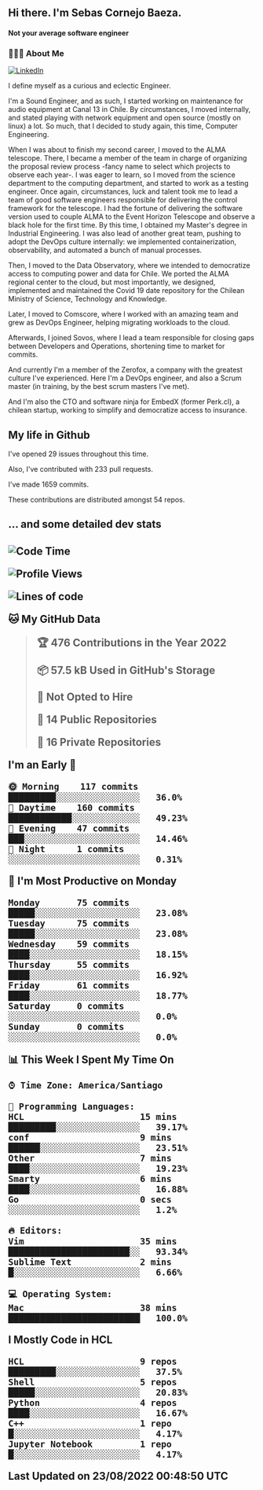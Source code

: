 <h2> Hi there.  I'm Sebas Cornejo Baeza.</h2>
<h4> Not your average software engineer</h4>
<h3> 👨🏻‍💻 About Me </h3>
<a href="http://linkedin.com/in/sebastian-cornejo-baeza/"><img alt="LinkedIn" src="https://img.shields.io/badge/Sebas%20Cornejo%20-informational?style=appveyor&logo=linkedin"></a>


I define myself as a curious and eclectic Engineer.

I'm a Sound Engineer, and as such, I started working on maintenance for audio equipment at Canal 13 in Chile.
By circumstances, I moved internally, and stated playing with network equipment and open source (mostly on linux) 
a lot. So much, that I decided to study again, this time, Computer Engineering.

When I was about to finish my second career, I moved to the ALMA telescope. There, I became a member of the team
in charge of organizing the proposal review process -fancy name to select which projects to observe each year-. 
I was eager to learn, so I moved from the science department to the computing department, and started to work as 
a testing engineer. Once again, circumstances, luck and talent took me to lead a team of good software engineers 
responsible for delivering the control framework for the telescope. I had the fortune of delivering the software
version used to couple ALMA to the Event Horizon Telescope and observe a black hole for the first time.
By this time, I obtained my Master's degree in Industrial Engineering.
I was also lead of another great team, pushing to adopt the DevOps culture internally: we implemented containerization, observability, and automated a bunch of manual processes.

Then, I moved to the Data Observatory, where we intended to democratize access to computing power
and data for Chile. We ported the ALMA regional center to the cloud, but most importantly, we designed, implemented
and maintained the Covid 19 date repository for the Chilean Ministry of Science, Technology and Knowledge.

Later, I moved to Comscore, where I worked with an amazing team and grew as DevOps Engineer, helping migrating workloads to the cloud.

Afterwards, I joined Sovos, where I lead a team responsible for closing gaps between Developers and Operations, shortening time to market for commits.

And currently I'm a member of the Zerofox, a company with the greatest culture I've experienced. Here I'm a DevOps
engineer, and also a Scrum master (in training, by the best scrum masters I've met).
 
And I'm also the CTO and software ninja for EmbedX (former Perk.cl), a chilean startup, working to simplify and democratize access to insurance.

<h2> My life in Github </h2>

I've opened 29 issues throughout this time.

Also, I've contributed with 233 pull requests.

I've made 1659 commits.

These contributions are distributed amongst 54 repos.

<h2>... and some detailed dev stats<h2>

<!--START_SECTION:waka-->
![Code Time](http://img.shields.io/badge/Code%20Time-106%20hrs%2052%20mins-blue)

![Profile Views](http://img.shields.io/badge/Profile%20Views-2-blue)

![Lines of code](https://img.shields.io/badge/From%20Hello%20World%20I%27ve%20Written-533%20Thousand%20lines%20of%20code-blue)

**🐱 My GitHub Data** 

> 🏆 476 Contributions in the Year 2022
 > 
> 📦 57.5 kB Used in GitHub's Storage 
 > 
> 🚫 Not Opted to Hire
 > 
> 📜 14 Public Repositories 
 > 
> 🔑 16 Private Repositories  
 > 
**I'm an Early 🐤** 

```text
🌞 Morning    117 commits    █████████░░░░░░░░░░░░░░░░   36.0% 
🌆 Daytime    160 commits    ████████████░░░░░░░░░░░░░   49.23% 
🌃 Evening    47 commits     ███░░░░░░░░░░░░░░░░░░░░░░   14.46% 
🌙 Night      1 commits      ░░░░░░░░░░░░░░░░░░░░░░░░░   0.31%

```
📅 **I'm Most Productive on Monday** 

```text
Monday       75 commits     █████░░░░░░░░░░░░░░░░░░░░   23.08% 
Tuesday      75 commits     █████░░░░░░░░░░░░░░░░░░░░   23.08% 
Wednesday    59 commits     ████░░░░░░░░░░░░░░░░░░░░░   18.15% 
Thursday     55 commits     ████░░░░░░░░░░░░░░░░░░░░░   16.92% 
Friday       61 commits     ████░░░░░░░░░░░░░░░░░░░░░   18.77% 
Saturday     0 commits      ░░░░░░░░░░░░░░░░░░░░░░░░░   0.0% 
Sunday       0 commits      ░░░░░░░░░░░░░░░░░░░░░░░░░   0.0%

```


📊 **This Week I Spent My Time On** 

```text
⌚︎ Time Zone: America/Santiago

💬 Programming Languages: 
HCL                      15 mins             █████████░░░░░░░░░░░░░░░░   39.17% 
conf                     9 mins              ██████░░░░░░░░░░░░░░░░░░░   23.51% 
Other                    7 mins              ████░░░░░░░░░░░░░░░░░░░░░   19.23% 
Smarty                   6 mins              ████░░░░░░░░░░░░░░░░░░░░░   16.88% 
Go                       0 secs              ░░░░░░░░░░░░░░░░░░░░░░░░░   1.2%

🔥 Editors: 
Vim                      35 mins             ███████████████████████░░   93.34% 
Sublime Text             2 mins              █░░░░░░░░░░░░░░░░░░░░░░░░   6.66%

💻 Operating System: 
Mac                      38 mins             █████████████████████████   100.0%

```

**I Mostly Code in HCL** 

```text
HCL                      9 repos             █████████░░░░░░░░░░░░░░░░   37.5% 
Shell                    5 repos             █████░░░░░░░░░░░░░░░░░░░░   20.83% 
Python                   4 repos             ████░░░░░░░░░░░░░░░░░░░░░   16.67% 
C++                      1 repo              █░░░░░░░░░░░░░░░░░░░░░░░░   4.17% 
Jupyter Notebook         1 repo              █░░░░░░░░░░░░░░░░░░░░░░░░   4.17%

```



 Last Updated on 23/08/2022 00:48:50 UTC
<!--END_SECTION:waka-->
